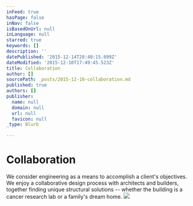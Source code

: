 ```yaml
---
inFeed: true
hasPage: false
inNav: false
isBasedOnUrl: null
inLanguage: null
starred: true
keywords: []
description: ''
datePublished: '2015-12-14T20:40:15.099Z'
dateModified: '2015-12-10T17:49:45.523Z'
title: Collaboration
author: []
sourcePath: _posts/2015-12-10-collaboration.md
published: true
authors: []
publisher:
  name: null
  domain: null
  url: null
  favicon: null
_type: Blurb

---
```

# Collaboration

We consider engineering as a means to accomplish a client's objectives. We enjoy a collaborative design process with architects and builders, together finding unique structural solutions -- whether the building is a cancer research lab or a family's dream home.
![](https://the-grid-user-content.s3-us-west-2.amazonaws.com/3edb513f-c6d0-4bfb-b81a-332afda606d2.jpg)